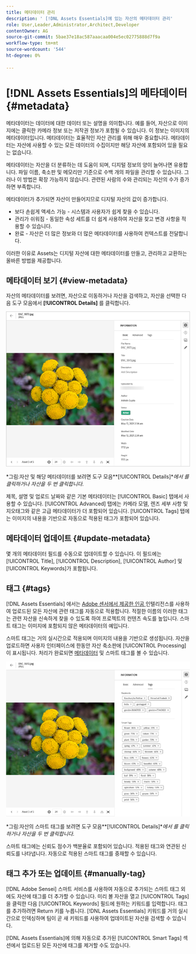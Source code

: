 ```yaml
---
title: 메타데이터 관리
description: ' [!DNL Assets Essentials]에 있는 자산의 메타데이터 관리'
role: User,Leader,Administrator,Architect,Developer
contentOwner: AG
source-git-commit: 5bae37e18ac587aaacaa004e5ec02775888d7f9a
workflow-type: tm+mt
source-wordcount: '544'
ht-degree: 0%

---
```



# [!DNL Assets Essentials]의 메타데이터 {#metadata}

메타데이터는 데이터에 대한 데이터 또는 설명을 의미합니다. 예를 들어, 자산으로 이미지에는 클릭한 카메라 정보 또는 저작권 정보가 포함될 수 있습니다. 이 정보는 이미지의 메타데이터입니다. 메타데이터는 효율적인 자산 관리를 위해 매우 중요합니다. 메타데이터는 자산에 사용할 수 있는 모든 데이터의 수집이지만 해당 자산에 포함되어 있을 필요는 없습니다.

메타데이터는 자산을 더 분류하는 데 도움이 되며, 디지털 정보의 양이 늘어나면 유용합니다. 파일 이름, 축소판 및 메모리만 기준으로 수백 개의 파일을 관리할 수 있습니다. 그러나 이 방법은 확장 가능하지 않습니다. 관련된 사람의 수와 관리되는 자산의 수가 증가하면 부족합니다.

메타데이터가 추가되면 자산이 만들어지므로 디지털 자산의 값이 증가합니다.

* 보다 손쉽게 액세스 가능 - 시스템과 사용자가 쉽게 찾을 수 있습니다.
* 관리가 쉬워짐 - 동일한 속성 세트를 더 쉽게 사용하여 자산을 찾고 변경 사항을 적용할 수 있습니다.
* 완료 - 자산은 더 많은 정보와 더 많은 메타데이터를 사용하여 컨텍스트를 전달합니다.

이러한 이유로 Assets는 디지털 자산에 대한 메타데이터를 만들고, 관리하고 교환하는 올바른 방법을 제공합니다.

## 메타데이터 보기 {#view-metadata}

자산의 메타데이터를 보려면, 자산으로 이동하거나 자산을 검색하고, 자산을 선택한 다음 도구 모음에서 **[!UICONTROL Details]** 를 클릭합니다.

![자산의 메타데이터 보기](assets/metadata-view1.png)

*그림:자산 및 해당 메타데이터를 보려면 도구 모음&#x200B;**[!UICONTROL Details]**에서 를 클릭하거나 자산을 두 번 클릭합니다.*

제목, 설명 및 업로드 날짜와 같은 기본 메타데이터는 [!UICONTROL Basic] 탭에서 사용할 수 있습니다. [!UICONTROL Advanced] 탭에는 카메라 모델, 렌즈 세부 사항 및 지오태그와 같은 고급 메타데이터가 더 포함되어 있습니다. [!UICONTROL Tags] 탭에는 이미지의 내용을 기반으로 자동으로 적용된 태그가 포함되어 있습니다.

## 메타데이터 업데이트 {#update-metadata}

몇 개의 메타데이터 필드를 수동으로 업데이트할 수 있습니다. 이 필드에는 [!UICONTROL Title], [!UICONTROL Description], [!UICONTROL Author] 및 [!UICONTROL Keywords]가 포함됩니다.

## 태그 {#tags}

[!DNL Assets Essentials] 에서는  [Adobe 센서에서 제공한 인공 ](https://www.adobe.com/kr/sensei.html) 인텔리전스를 사용하여 업로드된 모든 자산에 관련 태그를 자동으로 적용합니다. 적절한 이름의 이러한 태그는 관련 자산을 신속하게 찾을 수 있도록 하여 프로젝트의 컨텐츠 속도를 높입니다. 스마트 태그는 이미지에 포함되지 않은 메타데이터의 예입니다.

스마트 태그는 거의 실시간으로 적용되며 이미지의 내용을 기반으로 생성됩니다. 자산을 업로드하면 사용자 인터페이스에 한동안 자산 축소판에 [!UICONTROL Processing]이 표시됩니다. 처리가 완료되면 [메타데이터](#view-metadata) 및 스마트 태그를 볼 수 있습니다.

![자산의 스마트 태그 보기](assets/metadata-view-tags.png)

*그림:자산의 스마트 태그를 보려면 도구 모음&#x200B;**[!UICONTROL Details]**에서 를 클릭하거나 자산을 두 번 클릭합니다.*

스마트 태그에는 신뢰도 점수가 백분율로 포함되어 있습니다. 적용된 태그와 연관된 신뢰도를 나타냅니다. 자동으로 적용된 스마트 태그를 중재할 수 있습니다.

## 태그 추가 또는 업데이트 {#manually-tag}

[!DNL Adobe Sensei] 스마트 서비스를 사용하여 자동으로 추가되는 스마트 태그 외에도 자산에 태그를 더 추가할 수 있습니다. 미리 볼 자산을 열고 [!UICONTROL Tags] 을 클릭한 다음 [!UICONTROL Keywords] 필드에 원하는 키워드를 입력합니다. 태그를 추가하려면 Return 키를 누릅니다. [!DNL Assets Essentials] 키워드를 거의 실시간으로 인덱싱하며 팀이 곧 새 키워드를 사용하여 업데이트된 자산을 검색할 수 있습니다.

[!DNL Assets Essentials]에 의해 자동으로 추가된 [!UICONTROL Smart Tags] 섹션에서 업로드된 모든 자산에 태그를 제거할 수도 있습니다.

<!-- TBD: Queries for PM and engg.

Can we edit the existing metadata in any form?

How to moderate smart tags?

Allow or deny list for smart tags?

What about Tags displayed just above Smart Tags in the UI?

Is there a detailed metadata tab. Where do the other details of an asset go?

How can one search based strictly on the metadata. Similar to AEM Assets GQL queries.
-->

<!-- TBD: Link to related articles if any.

>[!MORELIKETHIS]
>
>* [Search assets](search.md).
-->
